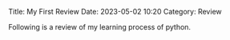 Title: My First Review
Date: 2023-05-02 10:20
Category: Review

Following is a review of my learning process of python.
